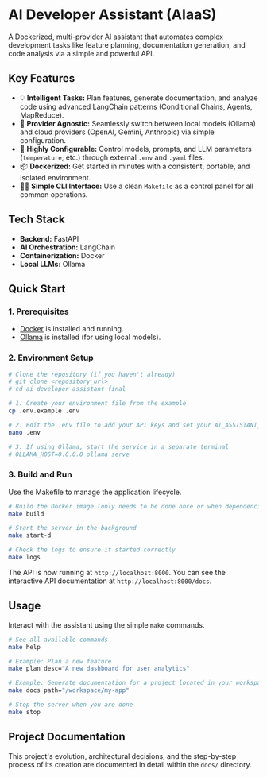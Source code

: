 # AI Developer Assistant (AIaaS)

[](https://github.com)
[](https://opensource.org/licenses/MIT)

A Dockerized, multi-provider AI assistant that automates complex development tasks like feature planning, documentation generation, and code analysis via a simple and powerful API.

## Key Features

  - 💡 **Intelligent Tasks:** Plan features, generate documentation, and analyze code using advanced LangChain patterns (Conditional Chains, Agents, MapReduce).
  - 🔌 **Provider Agnostic:** Seamlessly switch between local models (Ollama) and cloud providers (OpenAI, Gemini, Anthropic) via simple configuration.
  - 🔧 **Highly Configurable:** Control models, prompts, and LLM parameters (`temperature`, etc.) through external `.env` and `.yaml` files.
  - 📦 **Dockerized:** Get started in minutes with a consistent, portable, and isolated environment.
  - 👨‍💻 **Simple CLI Interface:** Use a clean `Makefile` as a control panel for all common operations.

## Tech Stack

  - **Backend:** FastAPI
  - **AI Orchestration:** LangChain
  - **Containerization:** Docker
  - **Local LLMs:** Ollama

## Quick Start

### 1. Prerequisites

  - [Docker](https://www.docker.com/) is installed and running.
  - [Ollama](https://ollama.com/) is installed (for using local models).

### 2. Environment Setup

```bash
# Clone the repository (if you haven't already)
# git clone <repository_url>
# cd ai_developer_assistant_final

# 1. Create your environment file from the example
cp .env.example .env

# 2. Edit the .env file to add your API keys and set your AI_ASSISTANT_WORKSPACE
nano .env

# 3. If using Ollama, start the service in a separate terminal
# OLLAMA_HOST=0.0.0.0 ollama serve
```

### 3. Build and Run

Use the Makefile to manage the application lifecycle.

```bash
# Build the Docker image (only needs to be done once or when dependencies change)
make build

# Start the server in the background
make start-d

# Check the logs to ensure it started correctly
make logs
```

The API is now running at `http://localhost:8000`. You can see the interactive API documentation at `http://localhost:8000/docs`.

## Usage

Interact with the assistant using the simple `make` commands.

```bash
# See all available commands
make help

# Example: Plan a new feature
make plan desc="A new dashboard for user analytics"

# Example: Generate documentation for a project located in your workspace
make docs path="/workspace/my-app"

# Stop the server when you are done
make stop
```

## Project Documentation

This project's evolution, architectural decisions, and the step-by-step process of its creation are documented in detail within the `docs/` directory.
